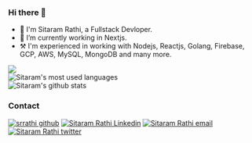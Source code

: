 ### Hi there 👋
<!--
**srrathi/srrathi** is a ✨ _special_ ✨ repository because its `README.md` (this file) appears on your GitHub profile.

Here are some ideas to get you started:
-->
- 👯 I'm Sitaram Rathi, a Fullstack Devloper.
- 🔭 I’m currently working in Nextjs.
- ⚒️ I'm experienced in working with Nodejs, Reactjs, Golang, Firebase, GCP, AWS, MySQL, MongoDB and many more.

![](https://komarev.com/ghpvc/?username=your-github-username) 
<br/>
![Sitaram's most used languages](https://github-readme-stats.vercel.app/api/top-langs/?username=srrathi&layout=compact&count_private=true&theme=dark)
<br/>
![Sitaram's github stats](https://github-readme-stats.vercel.app/api?username=srrathi&layout=compact&theme=dark&show_icons=true&count_private=true)

### Contact
[![srrathi github](https://img.shields.io/badge/GitHub-100000?style=for-the-badge&logo=github&logoColor=white)](https://github.com/srrathi)
[![Sitaram Rathi Linkedin](https://img.shields.io/badge/LinkedIn-0077B5?style=for-the-badge&logo=linkedin&logoColor=white)](https://www.linkedin.com/in/sitaram-rathi-519152197/)
[![Sitaram Rathi email](https://img.shields.io/badge/Gmail-D14836?style=for-the-badge&logo=gmail&logoColor=white)](mailto:srrathi2000@gmail.com)
[![Sitaram Rathi twitter](https://img.shields.io/badge/Twitter-1DA1F2?style=for-the-badge&logo=twitter&logoColor=white)](https://twitter.com/SitaramRathi5)
<!--
- 🌱 I’m currently learning Node.js and Webrtc
- 🤔 I’m looking for help with ...
- 💬 Ask me about ...
- 📫 How to reach me: ...
- 😄 Pronouns: ...
- ⚡ Fun fact: ...
-->

